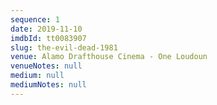 ```yaml
---
sequence: 1
date: 2019-11-10
imdbId: tt0083907
slug: the-evil-dead-1981
venue: Alamo Drafthouse Cinema - One Loudoun
venueNotes: null
medium: null
mediumNotes: null
---
```


